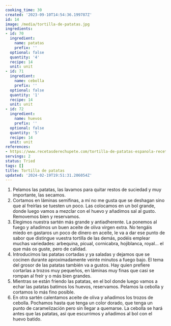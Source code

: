 ```yaml
---
cooking_time: 30
created: '2023-09-10T14:54:36.199787Z'
id: 14
image: /media/tortilla-de-patatas.jpg
ingredients:
- id: 70
  ingredient:
    name: patatas
    prefix: ''
  optional: false
  quantity: '4'
  recipe: 14
  unit: unit
- id: 71
  ingredient:
    name: cebolla
    prefix: ''
  optional: false
  quantity: '1'
  recipe: 14
  unit: unit
- id: 72
  ingredient:
    name: huevos
    prefix: ''
  optional: false
  quantity: '5'
  recipe: 14
  unit: unit
references:
- https://www.recetasderechupete.com/tortilla-de-patatas-espanola-receta-paso-a-paso/5182/
servings: 2
status: Tried
tags: []
title: Tortilla de patatas
updated: '2024-02-19T19:51:31.206054Z'
---
```

1.  Pelamos las patatas, las lavamos para quitar restos de suciedad y muy importante, las secamos.
2. Cortamos en láminas semifinas, a mí no me gusta que se deshagan sino que al freírlas se tuesten un poco. Las colocamos en un bol grande, donde luego vamos a mezclar con el huevo y añadimos sal al gusto. Removemos bien y reservamos.
3. Elegimos nuestra sartén más grande y antiadherente. La ponemos al fuego y añadimos un buen aceite de oliva virgen extra. No tengáis miedo en gastaros un poco de dinero en aceite, le va a dar ese punto de sabor que distingue vuestra tortilla de las demás, podéis emplear muchas variedades: arbequina, picual, cornicabra, hojiblanca, royal… el que más os guste, pero de calidad.
4. Introducimos las patatas cortadas y ya saladas y dejamos que se cocinen durante aproximadamente veinte minutos a fuego bajo. El tema del grosor de las patatas también va a gustos. Hay quien prefiere cortarlas a trozos muy pequeños, en láminas muy finas que casi se rompan al freír y o más bien grandes.
5. Mientras se están friendo las patatas, en el bol donde luego vamos a echar las patatas batimos los huevos, reservamos. Pelamos la cebolla y cortamos lo más fino posible.
6. En otra sartén calentamos aceite de oliva y añadimos los trozos de cebolla. Pochamos hasta que tenga un color dorado, que tenga un punto de caramelización pero sin llegar a quemarse. La cebolla se hará antes que las patatas, así que escurrimos y añadimos al bol con el huevo batido.
